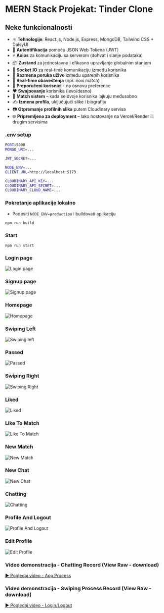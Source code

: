# MERN Stack Projekat: Tinder Clone

## Neke funkcionalnosti

- ⚛️ **Tehnologije**: React.js, Node.js, Express, MongoDB, Tailwind CSS + DaisyUI
- 🔐 **Autentifikacija** pomoću JSON Web Tokena (JWT)
- ⚡ **Axios** za komunikaciju sa serverom (dohvat i slanje podataka)
- 📦 **Zustand** za jednostavno i efikasno upravljanje globalnim stanjem
- 🧠 **Socket.IO** za real-time komunikaciju između korisnika
- 💬 **Razmena poruka uživo** između uparenih korisnika
- 🔔 **Real-time obaveštenja** (npr. novi match)
- 👥 **Preporučeni korisnici** - na osnovu preference
- ❤️ **Swajpovanje** korisnika (levo/desno)
- 🔄 **Match sistem** – kada se dvoje korisnika lajkuju međusobno
- ✍️ **Izmena profila**, uključujući slike i biografiju
- 📷 **Otpremanje profilnih slika** putem Cloudinary servisa
- 🌐 **Pripremljeno za deployment** – lako hostovanje na Vercel/Render ili drugim servisima

### .env setup

```bash
PORT=5000
MONGO_URI=...

JWT_SECRET=...

NODE_ENV=...
CLIENT_URL=http://localhost:5173

CLOUDINARY_API_KEY=...
CLOUDINARY_API_SECRET=...
CLOUDINARY_CLOUD_NAME=...
```

### Pokretanje aplikacije lokalno

- Podesiti `NODE_ENV=production` i buildovati aplikaciju 

```shell
npm run build
```

### Start 

```shell
npm run start
```

### Login page

![Login page](./client/public/project-media/0.%20sign%20in%20page.png)

### Signup page

![Signup page](./client/public/project-media/0.%20sign%20up%20page.png)

### Homepage

![Homepage](./client/public/project-media/1.%20homepage.png)

### Swiping Left

![Swiping left](./client/public/project-media/2.%20swiping%20left.png)

### Passed

![Passed](./client/public/project-media/3.%20passed.png)

### Swiping Right

![Swiping Right](./client/public/project-media/4.%20swiping%20right.png)

### Liked

![Liked](./client/public/project-media/5.%20liked.png)

### Like To Match

![Like To Match](./client/public/project-media/6.%20like%20to%20match.png)

### New Match

![New Match](./client/public/project-media/7.%20new%20match.png)

### New Chat

![New Chat](./client/public/project-media/8.%20new%20chat.png)

### Chatting

![Chatting](./client/public/project-media/9.%20chatting.png)

### Profile And Logout

![Profile And Logout](./client/public/project-media/10.%20profile%20and%20logout.png)

### Edit Profile

![Edit Profile](./client/public/project-media/11.%20edit%20profile.png)



### Video demonstracija - Chatting Record (View Raw - download)

[▶️ Pogledaj video - App Process](./client/public/project-media/chatting%20record.mp4)

### Video demonstracija - Swiping Process Record (View Raw - download)

[▶️ Pogledaj video - Login/Logout](./client/public/project-media/swiping%20process%20record.mp4)
